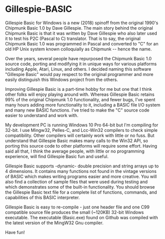 # Gillespie-BASIC

Gillespie Basic for Windows is a new (2018) spinoff from the original 1990's Chipmunk Basic 1.0 by Dave Gillespie.  The main story behind the original Chipmunk Basic is that it was written by Dave Gillespie who also later used it to test his P2C (Pascal to C) translator. That is to say, the original Chipmunk Basic 1.0 was programmed in Pascal and converted to "C" for an old HP Unix system known colloquially as Chipmunk -- hence the name.  

Over the years, several people have repurposed the Chipmunk Basic 1.0 source code, porting and modifying it in unique ways for various platforms including Apple, Atari, Linux, and others.  I decided naming this software "Gillespie Basic" would pay respect to the original programmer and more easily distinguish this Windows project from the others.

Improving Gillespie Basic is a part-time  hobby for me but one that I think other folks will enjoy playing around with. Whereas Gillespie Basic retains 99% of the original Chipmunk 1.0 functionality, and fewer bugs, I've spent many hours adding more functionality to it, including a BASIC file I/O system and many new BASIC functions. I've tried to make the "C" source code easier to understand and work with.  

My development PC is running Windows 10 Pro 64-bit but I'm compiling for 32-bit.  I use Mingw32, Pelles-C, and Lcc-Win32 compilers to
check simple compatibility. Other compilers will certainly work with little or no fuss. But understand that Gillespie Basic makes many
calls to the Win32 API, so porting this source code to other platforms will require some effort.  Having said all that, I think the
average people, with little or no programming experience, will find Gillespie Basic fun and useful. 

Gillespie Basic supports -dynamic- double precision and string arrays up to 4 dimensions.  It contains many functions not found in the vintage versions of BASIC which makes writing programs easier and more creative. You will also find a collection of sample files that were used during testing and which demonstrates some of the built-in functionality.  You should browse the Gillespie Basic text file for a complete list of functions, commands, and capabilities of this BASIC interpreter.

Gillespie Basic is easy to re-compile - just one header file and one C99 compatible source file produces the small (~120KB) 32-bit Windows executable.  The executable (Basic.exe) found on Github was compiled with the latest version of the MingW32 Gnu compiler. 

Have fun!



